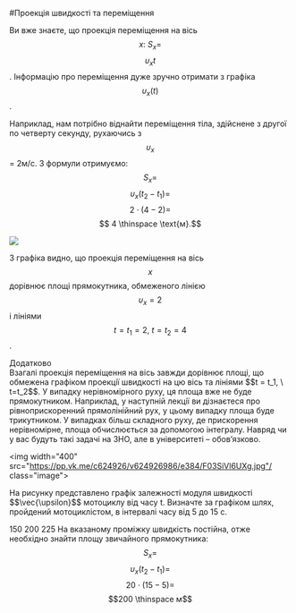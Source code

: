 #Проекцiя швидкостi та перемiщення

Ви вже знаєте, що проекцiя перемiщення на вiсь $$x: \ S_x =$$$$ \upsilon_x t$$. Iнформацiю про перемiщення дуже зручно отримати з графiка $$\upsilon_x(t)$$.


Наприклад, нам потрiбно вiднайти перемiщення тiла, здійснене з другої по четверту секунду, рухаючись з $$\upsilon_x$$ = 2м/с. З формули отримуємо: $$S_x =$$$$ \upsilon_x (t_2 - t_1) =$$$$ 2 \cdot(4-2) =$$$$ 4 \thinspace \text{м}.$$

<img src="https://rawgit.com/chudaol/ed-era-book-physics/master/images/chapter_1/15.svg" class="image"/>

З графiка видно, що проекцiя перемiщення на вiсь $$x$$ дорiвнює площi прямокутника, обмеженого лiнiєю $$\upsilon_x=2$$ i лiнiями $$t= t_1 = 2, \ t= t_2 =4$$.


<div class="add-wrap">
<span class="add">Додатково</span>
<div class="add-text">
Взагалi проекцiя перемiщення на вiсь завжди дорiвнює площi, що обмежена графiком проекцiї швидкостi на цю вiсь та лiнiями $$t = t_1, \ t=t_2$$. У випадку нерiвномiрного руху, ця площа вже не буде прямокутником. Наприклад, у наступнiй лекцiї ви дiзнаєтеся про рiвноприскоренний прямолiнiйний рух, у цьому випадку площа буде трикутником. У випадках бiльш складного руху, де прискорення нерiвномiрне, площа обчислюється за допомогою iнтегралу. Навряд чи у вас будуть такi задачi на ЗНО, але в унiверситетi – обов’язково.
</div>
</div>


<img width="400" src="https://pp.vk.me/c624926/v624926986/e384/F03SiVl6UXg.jpg"/ class="image">
<quiz correctLabel="correct!" incorrectLabel="incorrect!" checkLabel="check ansert">
<question>


<p>На рисунку представлено графiк залежностi модуля швидкостi $$\vec{\upsilon}$$ мотоциклу вiд часу t. Визначте за графiком шлях, пройдений мотоциклiстом, в iнтервалi часу вiд 5 до 15 с.</p>

<answer> 150</answer>
<answer correct> 200</answer>
<answer> 225</answer>
<explanation>
На вказаному проміжку швидкість постійна, отже необхідно  знайти площу звичайного прямокутника:
$$S_x=$$$$\upsilon_x(t_2-t_1)=$$$$20\cdot(15-5)=$$$$200 \thinspace м$$
</explanation>
</question>
</quiz>
